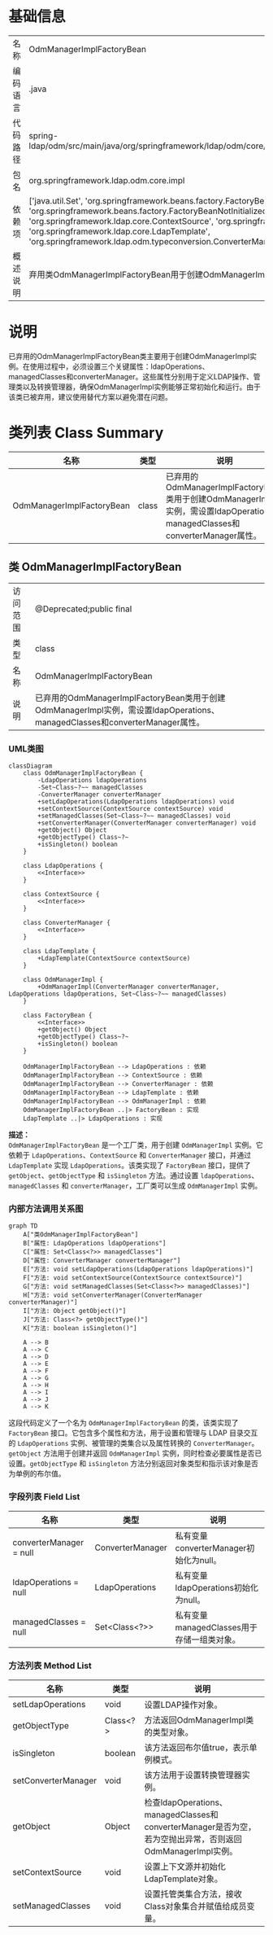# 基础信息

|      |      |
|------|------|
| 名称 | OdmManagerImplFactoryBean |
| 编码语言 | .java |
| 代码路径 | spring-ldap/odm/src/main/java/org/springframework/ldap/odm/core/impl/OdmManagerImplFactoryBean.java |
| 包名 | org.springframework.ldap.odm.core.impl |
| 依赖项 | ['java.util.Set', 'org.springframework.beans.factory.FactoryBean', 'org.springframework.beans.factory.FactoryBeanNotInitializedException', 'org.springframework.ldap.core.ContextSource', 'org.springframework.ldap.core.LdapOperations', 'org.springframework.ldap.core.LdapTemplate', 'org.springframework.ldap.odm.typeconversion.ConverterManager'] |
| 概述说明 | 弃用类OdmManagerImplFactoryBean用于创建OdmManagerImpl实例，需配置ldapOperations等属性。 |

# 说明

已弃用的OdmManagerImplFactoryBean类主要用于创建OdmManagerImpl实例。在使用过程中，必须设置三个关键属性：ldapOperations、managedClasses和converterManager。这些属性分别用于定义LDAP操作、管理类以及转换管理器，确保OdmManagerImpl实例能够正常初始化和运行。由于该类已被弃用，建议使用替代方案以避免潜在问题。

# 类列表 Class Summary

| 名称   | 类型  | 说明 |
|-------|------|-------------|
| OdmManagerImplFactoryBean | class | 已弃用的OdmManagerImplFactoryBean类用于创建OdmManagerImpl实例，需设置ldapOperations、managedClasses和converterManager属性。 |



## 类 OdmManagerImplFactoryBean

|      |      |
|------|------|
| 访问范围 | @Deprecated;public final |
| 类型 | class |
| 名称 | OdmManagerImplFactoryBean |
| 说明 | 已弃用的OdmManagerImplFactoryBean类用于创建OdmManagerImpl实例，需设置ldapOperations、managedClasses和converterManager属性。 |


### UML类图

```mermaid
classDiagram
    class OdmManagerImplFactoryBean {
        -LdapOperations ldapOperations
        -Set~Class~?~~ managedClasses
        -ConverterManager converterManager
        +setLdapOperations(LdapOperations ldapOperations) void
        +setContextSource(ContextSource contextSource) void
        +setManagedClasses(Set~Class~?~~ managedClasses) void
        +setConverterManager(ConverterManager converterManager) void
        +getObject() Object
        +getObjectType() Class~?~
        +isSingleton() boolean
    }

    class LdapOperations {
        <<Interface>>
    }

    class ContextSource {
        <<Interface>>
    }

    class ConverterManager {
        <<Interface>>
    }

    class LdapTemplate {
        +LdapTemplate(ContextSource contextSource)
    }

    class OdmManagerImpl {
        +OdmManagerImpl(ConverterManager converterManager, LdapOperations ldapOperations, Set~Class~?~~ managedClasses)
    }

    class FactoryBean {
        <<Interface>>
        +getObject() Object
        +getObjectType() Class~?~
        +isSingleton() boolean
    }

    OdmManagerImplFactoryBean --> LdapOperations : 依赖
    OdmManagerImplFactoryBean --> ContextSource : 依赖
    OdmManagerImplFactoryBean --> ConverterManager : 依赖
    OdmManagerImplFactoryBean --> LdapTemplate : 依赖
    OdmManagerImplFactoryBean --> OdmManagerImpl : 依赖
    OdmManagerImplFactoryBean ..|> FactoryBean : 实现
    LdapTemplate ..|> LdapOperations : 实现
```

**描述：**  
`OdmManagerImplFactoryBean` 是一个工厂类，用于创建 `OdmManagerImpl` 实例。它依赖于 `LdapOperations`、`ContextSource` 和 `ConverterManager` 接口，并通过 `LdapTemplate` 实现 `LdapOperations`。该类实现了 `FactoryBean` 接口，提供了 `getObject`、`getObjectType` 和 `isSingleton` 方法。通过设置 `ldapOperations`、`managedClasses` 和 `converterManager`，工厂类可以生成 `OdmManagerImpl` 实例。


### 内部方法调用关系图

```mermaid
graph TD
    A["类OdmManagerImplFactoryBean"]
    B["属性: LdapOperations ldapOperations"]
    C["属性: Set<Class<?>> managedClasses"]
    D["属性: ConverterManager converterManager"]
    E["方法: void setLdapOperations(LdapOperations ldapOperations)"]
    F["方法: void setContextSource(ContextSource contextSource)"]
    G["方法: void setManagedClasses(Set<Class<?>> managedClasses)"]
    H["方法: void setConverterManager(ConverterManager converterManager)"]
    I["方法: Object getObject()"]
    J["方法: Class<?> getObjectType()"]
    K["方法: boolean isSingleton()"]

    A --> B
    A --> C
    A --> D
    A --> E
    A --> F
    A --> G
    A --> H
    A --> I
    A --> J
    A --> K
```

这段代码定义了一个名为 `OdmManagerImplFactoryBean` 的类，该类实现了 `FactoryBean` 接口。它包含多个属性和方法，用于设置和管理与 LDAP 目录交互的 `LdapOperations` 实例、被管理的类集合以及属性转换的 `ConverterManager`。`getObject` 方法用于创建并返回 `OdmManagerImpl` 实例，同时检查必要属性是否已设置。`getObjectType` 和 `isSingleton` 方法分别返回对象类型和指示该对象是否为单例的布尔值。

### 字段列表 Field List

| 名称  | 类型  | 说明 |
|-------|-------|------|
| converterManager = null | ConverterManager | 私有变量converterManager初始化为null。 |
| ldapOperations = null | LdapOperations | 私有变量ldapOperations初始化为null。 |
| managedClasses = null | Set<Class<?>> | 私有变量managedClasses用于存储一组类对象。 |

### 方法列表 Method List

| 名称  | 类型  | 说明 |
|-------|-------|------|
| setLdapOperations | void | 设置LDAP操作对象。 |
| getObjectType | Class<?> | 方法返回OdmManagerImpl类的类型对象。 |
| isSingleton | boolean | 该方法返回布尔值true，表示单例模式。 |
| setConverterManager | void | 该方法用于设置转换管理器实例。 |
| getObject | Object | 检查ldapOperations、managedClasses和converterManager是否为空，若为空抛出异常，否则返回OdmManagerImpl实例。 |
| setContextSource | void | 设置上下文源并初始化LdapTemplate对象。 |
| setManagedClasses | void | 设置托管类集合方法，接收Class对象集合并赋值给成员变量。 |




